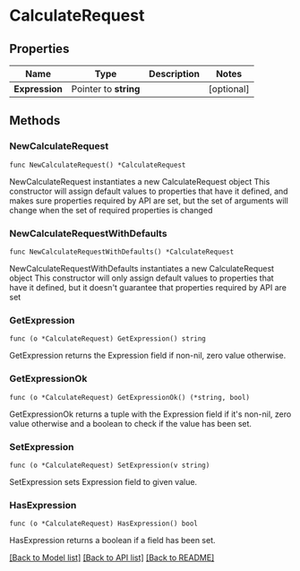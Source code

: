# CalculateRequest

## Properties

Name | Type | Description | Notes
------------ | ------------- | ------------- | -------------
**Expression** | Pointer to **string** |  | [optional] 

## Methods

### NewCalculateRequest

`func NewCalculateRequest() *CalculateRequest`

NewCalculateRequest instantiates a new CalculateRequest object
This constructor will assign default values to properties that have it defined,
and makes sure properties required by API are set, but the set of arguments
will change when the set of required properties is changed

### NewCalculateRequestWithDefaults

`func NewCalculateRequestWithDefaults() *CalculateRequest`

NewCalculateRequestWithDefaults instantiates a new CalculateRequest object
This constructor will only assign default values to properties that have it defined,
but it doesn't guarantee that properties required by API are set

### GetExpression

`func (o *CalculateRequest) GetExpression() string`

GetExpression returns the Expression field if non-nil, zero value otherwise.

### GetExpressionOk

`func (o *CalculateRequest) GetExpressionOk() (*string, bool)`

GetExpressionOk returns a tuple with the Expression field if it's non-nil, zero value otherwise
and a boolean to check if the value has been set.

### SetExpression

`func (o *CalculateRequest) SetExpression(v string)`

SetExpression sets Expression field to given value.

### HasExpression

`func (o *CalculateRequest) HasExpression() bool`

HasExpression returns a boolean if a field has been set.


[[Back to Model list]](../README.md#documentation-for-models) [[Back to API list]](../README.md#documentation-for-api-endpoints) [[Back to README]](../README.md)


